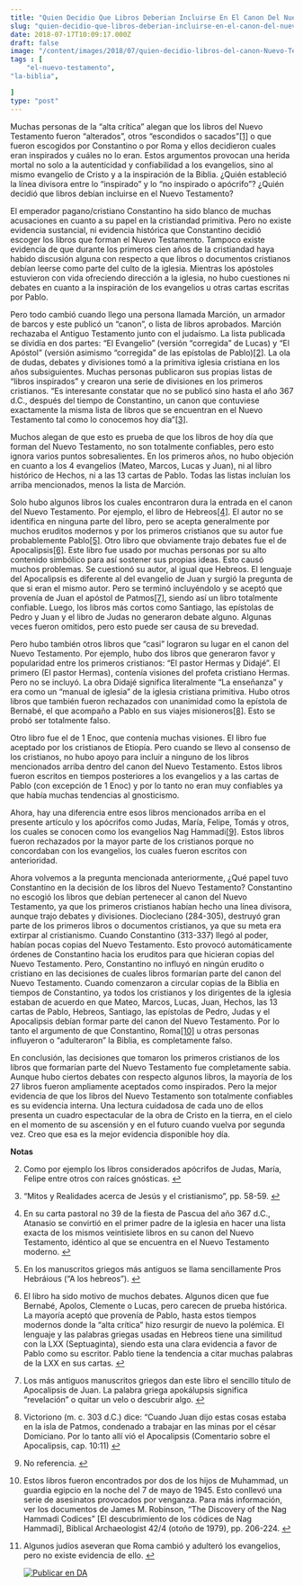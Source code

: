 ```yaml
---
title: "Quien Decidio Que Libros Deberian Incluirse En El Canon Del Nuevo Testamento"
slug: "quien-decidio-que-libros-deberian-incluirse-en-el-canon-del-nuevo-testamento"
date: 2018-07-17T10:09:17.000Z
draft: false
image: "/content/images/2018/07/quien-decidio-libros-del-canon-Nuevo-Testamento.png"
tags : [
    "el-nuevo-testamento",
"la-biblia",

]
type: "post"
---
```


   Muchas personas de la “alta crítica” alegan que los libros del Nuevo Testamento fueron “alterados”, otros “escondidos o sacados”[[1]](#fn1) o que fueron escogidos por Constantino o por Roma y ellos decidieron cuales eran inspirados y cuáles no lo eran. Estos argumentos provocan una herida mortal no solo a la autenticidad y confiabilidad a los evangelios, sino al mismo evangelio de Cristo y a la inspiración de la Biblia. ¿Quién estableció la línea divisora entre lo “inspirado” y lo “no inspirado o apócrifo”? ¿Quién decidió que libros debían incluirse en el Nuevo Testamento?

 El emperador pagano/cristiano Constantino ha sido blanco de muchas acusaciones en cuanto a su papel en la cristiandad primitiva. Pero no existe evidencia sustancial, ni evidencia histórica que Constantino decidió escoger los libros que forman el Nuevo Testamento. Tampoco existe evidencia de que durante los primeros cien años de la cristiandad haya habido discusión alguna con respecto a que libros o documentos cristianos debían leerse como parte del culto de la iglesia. Mientras los apóstoles estuvieron con vida ofreciendo dirección a la iglesia, no hubo cuestiones ni debates en cuanto a la inspiración de los evangelios u otras cartas escritas por Pablo.

 Pero todo cambió cuando llego una persona llamada Marción, un armador de barcos y este publicó un “canon”, o lista de libros aprobados. Marción rechazaba el Antiguo Testamento junto con el judaísmo. La lista publicada se dividía en dos partes: “El Evangelio” (versión “corregida” de Lucas) y “El Apóstol” (versión asimismo “corregida” de las epístolas de Pablo)[[2]](#fn2). La ola de dudas, debates y divisiones tomó a la primitiva iglesia cristiana en los años subsiguientes. Muchas personas publicaron sus propias listas de “libros inspirados” y crearon una serie de divisiones en los primeros cristianos. “Es interesante constatar que no se publicó sino hasta el año 367 d.C., después del tiempo de Constantino, un canon que contuviese exactamente la misma lista de libros que se encuentran en el Nuevo Testamento tal como lo conocemos hoy día”[[3]](#fn3).

 Muchos alegan de que esto es prueba de que los libros de hoy día que forman del Nuevo Testamento, no son totalmente confiables, pero esto ignora varios puntos sobresalientes. En los primeros años, no hubo objeción en cuanto a los 4 evangelios (Mateo, Marcos, Lucas y Juan), ni al libro histórico de Hechos, ni a las 13 cartas de Pablo. Todas las listas incluían los arriba mencionados, menos la lista de Marción.

 Solo hubo algunos libros los cuales encontraron dura la entrada en el canon del Nuevo Testamento. Por ejemplo, el libro de Hebreos[[4]](#fn4). El autor no se identifica en ninguna parte del libro, pero se acepta generalmente por muchos eruditos modernos y por los primeros cristianos que su autor fue probablemente Pablo[[5]](#fn5). Otro libro que obviamente trajo debates fue el de Apocalipsis[[6]](#fn6). Este libro fue usado por muchas personas por su alto contenido simbólico para así sostener sus propias ideas. Esto causó muchos problemas. Se cuestionó su autor, al igual que Hebreos. El lenguaje del Apocalipsis es diferente al del evangelio de Juan y surgió la pregunta de que si eran el mismo autor. Pero se terminó incluyéndolo y se aceptó que provenía de Juan el apóstol de Patmos[[7]](#fn7), siendo así un libro totalmente confiable. Luego, los libros más cortos como Santiago, las epístolas de Pedro y Juan y el libro de Judas no generaron debate alguno. Algunas veces fueron omitidos, pero esto puede ser causa de su brevedad.

 Pero hubo también otros libros que “casi” lograron su lugar en el canon del Nuevo Testamento. Por ejemplo, hubo dos libros que generaron favor y popularidad entre los primeros cristianos: “El pastor Hermas y Didajé”. El primero (El pastor Hermas), contenía visiones del profeta cristiano Hermas. Pero no se incluyó. La obra Didajé significa literalmente “La enseñanza” y era como un “manual de iglesia” de la iglesia cristiana primitiva. Hubo otros libros que también fueron rechazados con unanimidad como la epístola de Bernabé, el que acompaño a Pablo en sus viajes misioneros[[8]](#fn8). Esto se probó ser totalmente falso.

 Otro libro fue el de 1 Enoc, que contenía muchas visiones. El libro fue aceptado por los cristianos de Etiopía. Pero cuando se llevo al consenso de los cristianos, no hubo apoyo para incluir a ninguno de los libros mencionados arriba dentro del canon del Nuevo Testamento. Estos libros fueron escritos en tiempos posteriores a los evangelios y a las cartas de Pablo (con excepción de 1 Enoc) y por lo tanto no eran muy confiables ya que había muchas tendencias al gnosticismo.

 Ahora, hay una diferencia entre esos libros mencionados arriba en el presente artículo y los apócrifos como Judas, María, Felipe, Tomás y otros, los cuales se conocen como los evangelios Nag Hammadi[[9]](#fn9). Estos libros fueron rechazados por la mayor parte de los cristianos porque no concordaban con los evangelios, los cuales fueron escritos con anterioridad.

 Ahora volvemos a la pregunta mencionada anteriormente, ¿Qué papel tuvo Constantino en la decisión de los libros del Nuevo Testamento? Constantino no escogió los libros que debían pertenecer al canon del Nuevo Testamento, ya que los primeros cristianos habían hecho una línea divisora, aunque trajo debates y divisiones. Diocleciano (284-305), destruyó gran parte de los primeros libros o documentos cristianos, ya que su meta era extirpar al cristianismo. Cuando Constantino (313-337) llegó al poder, habían pocas copias del Nuevo Testamento. Esto provocó automáticamente órdenes de Constantino hacia los eruditos para que hicieran copias del Nuevo Testamento. Pero, Constantino no influyó en ningún erudito o cristiano en las decisiones de cuales libros formarían parte del canon del Nuevo Testamento. Cuando comenzaron a circular copias de la Biblia en tiempos de Constantino, ya todos los cristianos y los dirigentes de la iglesia estaban de acuerdo en que Mateo, Marcos, Lucas, Juan, Hechos, las 13 cartas de Pablo, Hebreos, Santiago, las epístolas de Pedro, Judas y el Apocalipsis debían formar parte del canon del Nuevo Testamento. Por lo tanto el argumento de que Constantino, Roma[[10]](#fn10) u otras personas influyeron o “adulteraron” la Biblia, es completamente falso.

 En conclusión, las decisiones que tomaron los primeros cristianos de los libros que formarían parte del Nuevo Testamento fue completamente sabia. Aunque hubo ciertos debates con respecto algunos libros, la mayoría de los 27 libros fueron ampliamente aceptados como inspirados. Pero la mejor evidencia de que los libros del Nuevo Testamento son totalmente confiables es su evidencia interna. Una lectura cuidadosa de cada uno de ellos presenta un cuadro espectacular de la obra de Cristo en la tierra, en el cielo en el momento de su ascensión y en el futuro cuando vuelva por segunda vez. Creo que esa es la mejor evidencia disponible hoy día.

  **Notas**

   
 2. Como por ejemplo los libros considerados apócrifos de Judas, María, Felipe entre otros con raíces gnósticas. [↩︎](#fnref1)

 
 4. “Mitos y Realidades acerca de Jesús y el cristianismo”, pp. 58-59. [↩︎](#fnref2)

 
 6. En su carta pastoral no 39 de la fiesta de Pascua del año 367 d.C., Atanasio se convirtió en el primer padre de la iglesia en hacer una lista exacta de los mismos veintisiete libros en su canon del Nuevo Testamento, idéntico al que se encuentra en el Nuevo Testamento moderno. [↩︎](#fnref3)

 
 8. En los manuscritos griegos más antiguos se llama sencillamente Pros Hebráious (“A los hebreos”). [↩︎](#fnref4)

 
 10. El libro ha sido motivo de muchos debates. Algunos dicen que fue Bernabé, Apolos, Clemente o Lucas, pero carecen de prueba histórica. La mayoría aceptó que provenía de Pablo, hasta estos tiempos modernos donde la “alta crítica” hizo resurgir de nuevo la polémica. El lenguaje y las palabras griegas usadas en Hebreos tiene una similitud con la LXX (Septuaginta), siendo esta una clara evidencia a favor de Pablo como su escritor. Pablo tiene la tendencia a citar muchas palabras de la LXX en sus cartas. [↩︎](#fnref5)

 
 12. Los más antiguos manuscritos griegos dan este libro el sencillo título de Apocalipsis de Juan. La palabra griega apokálupsis significa “revelación” o quitar un velo o descubrir algo. [↩︎](#fnref6)

 
 14. Victoriono (m. c. 303 d.C.) dice: “Cuando Juan dijo estas cosas estaba en la isla de Patmos, condenado a trabajar en las minas por el césar Domiciano. Por lo tanto allí vió el Apocalipsis (Comentario sobre el Apocalipsis, cap. 10:11) [↩︎](#fnref7)

 
 16. No referencia. [↩︎](#fnref8)

 
 18. Estos libros fueron encontrados por dos de los hijos de Muhammad, un guardia egipcio en la noche del 7 de mayo de 1945. Esto conllevó una serie de asesinatos provocados por venganza. Para más información, ver los documentos de James M. Robinson, “The Discovery of the Nag Hammadi Codices” [El descubrimiento de los códices de Nag Hammadi], Biblical Archaeologist 42/4 (otoño de 1979), pp. 206-224. [↩︎](#fnref9)

 
 20. Algunos judíos aseveran que Roma cambió y adulteró los evangelios, pero no existe evidencia de ello. [↩︎](#fnref10)

 
 
     [![Publicar en DA](/content/images/2020/06/Publicar_DA.png)](/quieres-publicar-en-da/) 